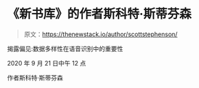 # 《新书库》的作者斯科特·斯蒂芬森

> 原文：<https://thenewstack.io/author/scottstephenson/>

揭露偏见:数据多样性在语音识别中的重要性

2020 年 9 月 21 日中午 12 点

作者斯科特·斯蒂芬森
